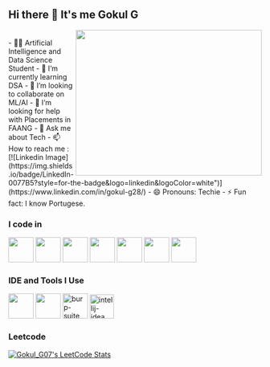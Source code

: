 ## Hi there 👋 It's me Gokul G

<img align="right" width="370" height="290" src="https://media.giphy.com/media/LaVp0AyqR5bGsC5Cbm/giphy.gif?cid=ecf05e47v8cjk0mohht1sg5dny1o3qg0n9bh84nx5ajyrfev&ep=v1_gifs_search&rid=giphy.gif&ct=g">
<br/>
- 🧑‍💻 Artificial Intelligence and Data Science Student
- 🌱 I’m currently learning DSA
- 👯 I’m looking to collaborate on ML/AI
- 🤔 I’m looking for help with Placements in FAANG
- 💬 Ask me about Tech
- 📫 How to reach me :
<br/>[![Linkedin Image](https://img.shields.io/badge/LinkedIn-0077B5?style=for-the-badge&logo=linkedin&logoColor=white")](https://www.linkedin.com/in/gokul-g28/)
- 😄 Pronouns: Techie
- ⚡ Fun fact: I know Portugese.

### I code in
<img height="50" width="50" src="https://img.icons8.com/color/48/000000/python.png" /> <img height="50" width="50" src="https://img.icons8.com/color/48/000000/c-programming.png" />  <img height="50" width="50" src="https://img.icons8.com/color/48/000000/java-coffee-cup-logo.png" /> <img height="50" width="50" src="https://img.icons8.com/color/48/000000/html-5.png" /> <img height="50" width="50" src="https://img.icons8.com/color/48/000000/css3.png" /> <img height="50" width="50" src="https://img.icons8.com/color/48/000000/bootstrap.png" />
<img height="50" width="50" src="https://img.icons8.com/color/48/000000/javascript.png"/> 
### IDE and Tools I Use
<img height="50" width="50" src="https://img.icons8.com/color/48/000000/visual-studio-code-2019.png"/> <img height="50" width="50" src="https://img.icons8.com/color/50/000000/git.png"/> <img width="50" height="50" src="https://img.icons8.com/ios-filled/50/228BE6/burp-suite.png" alt="burp-suite"/> <img width="48" height="48" src="https://img.icons8.com/fluency/48/intellij-idea.png" alt="intellij-idea"/>


### Leetcode
[![Gokul_G07's LeetCode Stats](https://leetcode-stats.vercel.app/api?username=Gokul_G07&theme=Dark)](https://github.com/JeremyTsaii/leetcode-stats)
<!---
Gokul287/Gokul287 is a ✨ special ✨ repository because its `README.md` (this file) appears on your GitHub profile.
You can click the Preview link to take a look at your changes.
--->
